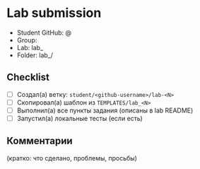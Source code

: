 # Lab submission

- Student GitHub: @<github-username>
- Group: <Group name>
- Lab: lab_<N>
- Folder: lab_<N>/<github-username>

## Checklist

- [ ] Создал(а) ветку: `student/<github-username>/lab-<N>`
- [ ] Скопировал(а) шаблон из `TEMPLATES/lab_<N>`
- [ ] Выполнил(а) все пункты задания (описаны в lab README)
- [ ] Запустил(а) локальные тесты (если есть)

## Комментарии
(кратко: что сделано, проблемы, просьбы)
